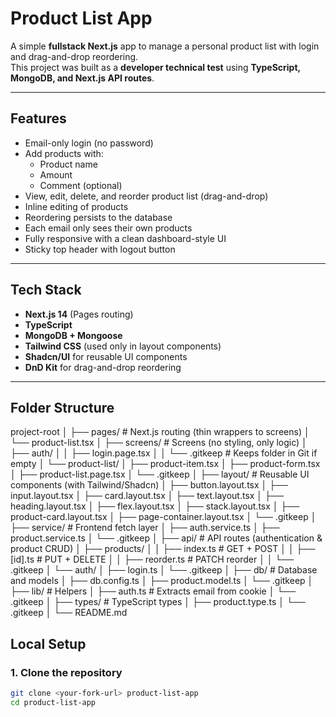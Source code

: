 # Product List App

A simple **fullstack Next.js** app to manage a personal product list with login and drag-and-drop reordering.  
This project was built as a **developer technical test** using **TypeScript, MongoDB, and Next.js API routes**.

---

## Features

- Email-only login (no password)  
- Add products with:  
  - Product name  
  - Amount  
  - Comment (optional)  
- View, edit, delete, and reorder product list (drag-and-drop)  
- Inline editing of products  
- Reordering persists to the database  
- Each email only sees their own products  
- Fully responsive with a clean dashboard-style UI  
- Sticky top header with logout button  

---

## Tech Stack

- **Next.js 14** (Pages routing)  
- **TypeScript**  
- **MongoDB + Mongoose**  
- **Tailwind CSS** (used only in layout components)  
- **Shadcn/UI** for reusable UI components  
- **DnD Kit** for drag-and-drop reordering  

---

## Folder Structure

project-root
│
├── pages/ # Next.js routing (thin wrappers to screens)
│ └── product-list.tsx
│
├── screens/ # Screens (no styling, only logic)
│ ├── auth/
│ │ ├── login.page.tsx
│ │ └── .gitkeep # Keeps folder in Git if empty
│ └── product-list/
│ ├── product-item.tsx
│ ├── product-form.tsx
│ ├── product-list.page.tsx
│ └── .gitkeep
│
├── layout/ # Reusable UI components (with Tailwind/Shadcn)
│ ├── button.layout.tsx
│ ├── input.layout.tsx
│ ├── card.layout.tsx
│ ├── text.layout.tsx
│ ├── heading.layout.tsx
│ ├── flex.layout.tsx
│ ├── stack.layout.tsx
│ ├── product-card.layout.tsx
│ ├── page-container.layout.tsx
│ └── .gitkeep
│
├── service/ # Frontend fetch layer
│ ├── auth.service.ts
│ ├── product.service.ts
│ └── .gitkeep
│
├── api/ # API routes (authentication & product CRUD)
│ ├── products/
│ │ ├── index.ts # GET + POST
│ │ ├── [id].ts # PUT + DELETE
│ │ ├── reorder.ts # PATCH reorder
│ │ └── .gitkeep
│ └── auth/
│ ├── login.ts
│ └── .gitkeep
│
├── db/ # Database and models
│ ├── db.config.ts
│ ├── product.model.ts
│ └── .gitkeep
│
├── lib/ # Helpers
│ ├── auth.ts # Extracts email from cookie
│ └── .gitkeep
│
├── types/ # TypeScript types
│ ├── product.type.ts
│ └── .gitkeep
│
└── README.md

## Local Setup

### 1. Clone the repository

```bash
git clone <your-fork-url> product-list-app
cd product-list-app



